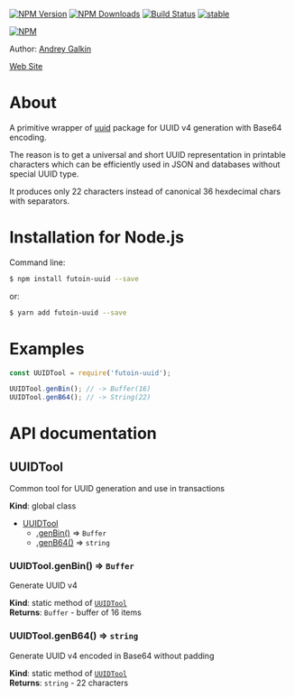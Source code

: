 
  [![NPM Version](https://img.shields.io/npm/v/futoin-uuid.svg?style=flat)](https://www.npmjs.com/package/futoin-uuid)
  [![NPM Downloads](https://img.shields.io/npm/dm/futoin-uuid.svg?style=flat)](https://www.npmjs.com/package/futoin-uuid)
  [![Build Status](https://travis-ci.org/futoin/util-js-uuid.svg)](https://travis-ci.org/futoin/util-js-uuid)
  [![stable](https://img.shields.io/badge/stability-stable-green.svg?style=flat)](https://www.npmjs.com/package/futoin-uuid)

  [![NPM](https://nodei.co/npm/futoin-uuid.png?downloads=true&downloadRank=true&stars=true)](https://nodei.co/npm/futoin-uuid/)

Author: [Andrey Galkin](mailto:andrey@futoin.org)

[Web Site](http://futoin.org/)


# About

A primitive wrapper of [uuid](https://www.npmjs.com/package/uuid) package for
UUID v4 generation with Base64 encoding.

The reason is to get a universal and short UUID representation in printable characters
which can be efficiently used in JSON and databases without special UUID type.

It produces only 22 characters instead of canonical 36 hexdecimal chars with separators.

# Installation for Node.js

Command line:
```sh
$ npm install futoin-uuid --save
```
or:

```sh
$ yarn add futoin-uuid --save
```

# Examples

```javascript
const UUIDTool = require('futoin-uuid');

UUIDTool.genBin(); // -> Buffer(16)
UUIDTool.genB64(); // -> String(22)
```
    
# API documentation

<a name="UUIDTool"></a>

## UUIDTool
Common tool for UUID generation and use in transactions

**Kind**: global class  

* [UUIDTool](#UUIDTool)
    * [.genBin()](#UUIDTool.genBin) ⇒ <code>Buffer</code>
    * [.genB64()](#UUIDTool.genB64) ⇒ <code>string</code>

<a name="UUIDTool.genBin"></a>

### UUIDTool.genBin() ⇒ <code>Buffer</code>
Generate UUID v4

**Kind**: static method of [<code>UUIDTool</code>](#UUIDTool)  
**Returns**: <code>Buffer</code> - buffer of 16 items  
<a name="UUIDTool.genB64"></a>

### UUIDTool.genB64() ⇒ <code>string</code>
Generate UUID v4 encoded in Base64 without padding

**Kind**: static method of [<code>UUIDTool</code>](#UUIDTool)  
**Returns**: <code>string</code> - 22 characters  

